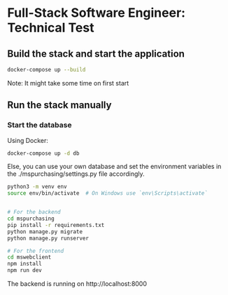 # Full-Stack Software Engineer: Technical Test

## Build the stack and start the application
```bash
docker-compose up --build
```
Note: It might take some time on first start

## Run the stack manually

### Start the database
Using Docker:
```bash
docker-compose up -d db
```

Else, you can use your own database and set the environment variables in the ./mspurchasing/settings.py file accordingly.

```bash
python3 -m venv env
source env/bin/activate  # On Windows use `env\Scripts\activate`


# For the backend
cd mspurchasing
pip install -r requirements.txt
python manage.py migrate
python manage.py runserver

# For the frontend
cd mswebclient
npm install
npm run dev
```

The backend is running on
http://localhost:8000

